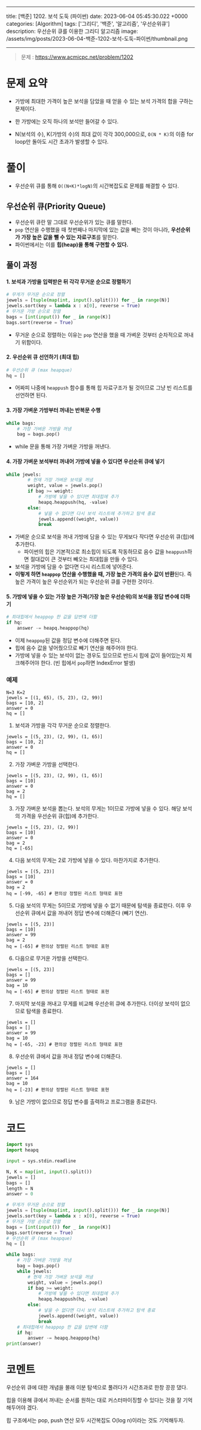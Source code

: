 

---
title: [백준] 1202. 보석 도둑 (파이썬)
date: 2023-06-04 05:45:30.022 +0000
categories: [Algorithm]
tags: ['그리디', '백준', '알고리즘', '우선순위큐']
description: 우선순위 큐를 이용한 그리디 알고리즘
image: /assets/img/posts/2023-06-04-백준-1202-보석-도둑-파이썬/thumbnail.png

---

> 문제 : https://www.acmicpc.net/problem/1202

# 문제 요약

- 가방에 최대한 가격이 높은 보석을 담았을 때 얻을 수 있는 보석 가격의 합을 구하는 문제이다.

- 한 가방에는 오직 하나의 보석만 들어갈 수 있다.

- N(보석의 수), K(가방의 수)의 최대 값이 각각 300,000으로, `O(N * K)`의 이중 for loop만 돌아도 시간 초과가 발생할 수 있다.

# 풀이

- 우선순위 큐를 통해 `O((N+K)*logN)`의 시간복잡도로 문제를 해결할 수 있다.

## 우선순위 큐(Priority Queue)

- 우선순위 큐란 말 그대로 우선순위가 있는 큐를 말한다.
- `pop` 연산을 수행했을 때 첫번째나 마지막에 있는 값을 빼는 것이 아니라, **우선순위가 가장 높은 값을 뺄 수 있는 자료구조**를 말한다.
- 파이썬에서는 이를 **힙(heap)을 통해 구현할 수 있다.**

## 풀이 과정

#### 1. 보석과 가방을 입력받은 뒤 각각 무거운 순으로 정렬하기

```python
# 무게가 무거운 순으로 정렬
jewels = [tuple(map(int, input().split())) for _ in range(N)]
jewels.sort(key = lambda x : x[0], reverse = True)
# 무거운 가방 순으로 정렬
bags = [int(input()) for _ in range(K)]
bags.sort(reverse = True)
```

- 무거운 순으로 정렬하는 이유는 `pop` 연산을 했을 때 가벼운 것부터 순차적으로 꺼내기 위함이다.

#### 2. 우선순위 큐 선언하기 (최대 힙)

```python
# 우선순위 큐 (max heapque)
hq = []
```

- 어짜피 나중에 `heappush` 함수를 통해 힙 자료구조가 될 것이므로 그냥 빈 리스트를 선언하면 된다.

#### 3. 가장 가벼운 가방부터 꺼내는 반복문 수행

```python
while bags:
    # 가장 가벼운 가방을 꺼냄
    bag = bags.pop()
```

- while 문을 통해 가장 가벼운 가방을 꺼낸다.

#### 4. 가장 가벼운 보석부터 꺼내어 가방에 넣을 수 있다면 우선순위 큐에 넣기

```python
while jewels:
        # 현재 가장 가벼운 보석을 꺼냄
        weight, value = jewels.pop()
        if bag >= weight:
            # 가방에 넣을 수 있다면 최대힙에 추가
            heapq.heappush(hq, -value)
        else:
            # 넣을 수 없다면 다시 보석 리스트에 추가하고 탐색 종료
            jewels.append((weight, value))
            break
```

- 가벼운 순으로 보석을 꺼내 가방에 담을 수 있는 무게보다 작다면 우선순위 큐(힙)에 추가한다.
  - 파이썬의 힙은 기본적으로 최소힙이 되도록 작동하므로 음수 값을 `heappush`하면 절대값이 큰 것부터 빼오는 최대힙을 만들 수 있다.
- 보석을 가방에 담을 수 없다면 다시 리스트에 넣어준다.
- **이렇게 하면 `heappop` 연산을 수행했을 때, 가장 높은 가격의 음수 값이 반환**된다. 즉 높은 가격이 높은 우선순위가 되는 우선순위 큐를 구현한 것이다.

#### 5. 가방에 넣을 수 있는 가장 높은 가격(가장 높은 우선순위)의 보석을 정답 변수에 더하기

```python
# 최대힙에서 heappop 한 값을 답변에 더함
if hq:
    answer -= heapq.heappop(hq)
```

- 이제 `heappop`된 값을 정답 변수에 더해주면 된다.
- 힙에 음수 값을 넣어줬으므로 빼기 연산을 해주어야 한다.
- 가방에 넣을 수 있는 보석이 없는 경우도 있으므로 반드시 힙에 값이 들어있는지 체크해주어야 한다. (빈 힙에서 `pop`하면 IndexError 발생)

### 예제

```
N=3 K=2
jewels = [(1, 65), (5, 23), (2, 99)]
bags = [10, 2]
answer = 0
hq = []
```

1. 보석과 가방을 각각 무거운 순으로 정렬한다.
```
jewels = [(5, 23), (2, 99), (1, 65)]
bags = [10, 2]
answer = 0
hq = []
```

2. 가장 가벼운 가방을 선택한다.
```
jewels = [(5, 23), (2, 99), (1, 65)]
bags = [10]
answer = 0
bag = 2
hq = []
```

3. 가장 가벼운 보석을 뽑는다. 보석의 무게는 1이므로 가방에 넣을 수 있다. 해당 보석의 가격을 우선순위 큐(힙)에 추가한다.
```
jewels = [(5, 23), (2, 99)]
bags = [10]
answer = 0
bag = 2
hq = [-65]
```

4. 다음 보석의 무게는 2로 가방에 넣을 수 있다. 마찬가지로 추가한다.
```
jewels = [(5, 23)]
bags = [10]
answer = 0
bag = 2
hq = [-99, -65] # 편의상 정렬된 리스트 형태로 표현
```

5. 다음 보석의 무게는 5이므로 가방에 넣을 수 없기 때문에 탐색을 종료한다. 이후 우선순위 큐에서 값을 꺼내어 정답 변수에 더해준다 (빼기 연산).
```
jewels = [(5, 23)]
bags = [10]
answer = 99
bag = 2
hq = [-65] # 편의상 정렬된 리스트 형태로 표현
```

6. 다음으로 무거운 가방을 선택한다.
```
jewels = [(5, 23)]
bags = []
answer = 99
bag = 10
hq = [-65] # 편의상 정렬된 리스트 형태로 표현
```

7. 마지막 보석을 꺼내고 무게를 비교해 우선순위 큐에 추가한다. 더이상 보석이 없으므로 탐색을 종료한다.
```
jewels = []
bags = []
answer = 99
bag = 10
hq = [-65, -23] # 편의상 정렬된 리스트 형태로 표현
```

8. 우선순위 큐에서 값을 꺼내 정답 변수에 더해준다.
```
jewels = []
bags = []
answer = 164
bag = 10
hq = [-23] # 편의상 정렬된 리스트 형태로 표현
```

9. 남은 가방이 없으므로 정답 변수를 출력하고 프로그램을 종료한다.

# 코드

```python
import sys
import heapq

input = sys.stdin.readline

N, K = map(int, input().split())
jewels = []
bags = []
length = N
answer = 0

# 무게가 무거운 순으로 정렬
jewels = [tuple(map(int, input().split())) for _ in range(N)]
jewels.sort(key = lambda x : x[0], reverse = True)
# 무거운 가방 순으로 정렬
bags = [int(input()) for _ in range(K)]
bags.sort(reverse = True)
# 우선순위 큐 (max heapque)
hq = []

while bags:
    # 가장 가벼운 가방을 꺼냄
    bag = bags.pop()
    while jewels:
        # 현재 가장 가벼운 보석을 꺼냄
        weight, value = jewels.pop()
        if bag >= weight:
            # 가방에 넣을 수 있다면 최대힙에 추가
            heapq.heappush(hq, -value)
        else:
            # 넣을 수 없다면 다시 보석 리스트에 추가하고 탐색 종료
            jewels.append((weight, value))
            break
    # 최대힙에서 heappop 한 값을 답변에 더함
    if hq:
        answer -= heapq.heappop(hq)
print(answer)
```

# 코멘트

우선순위 큐에 대한 개념을 몰래 이분 탐색으로 풀려다가 시간초과로 한창 끙끙 댔다.

힙을 이용해 큐에서 꺼내는 순서를 원하는 대로 커스터마이징할 수 있다는 것을 잘 기억해두어야 겠다.

힙 구조에서는 pop, push 연산 모두 시간복잡도 O(log n)이라는 것도 기억해두자.

        